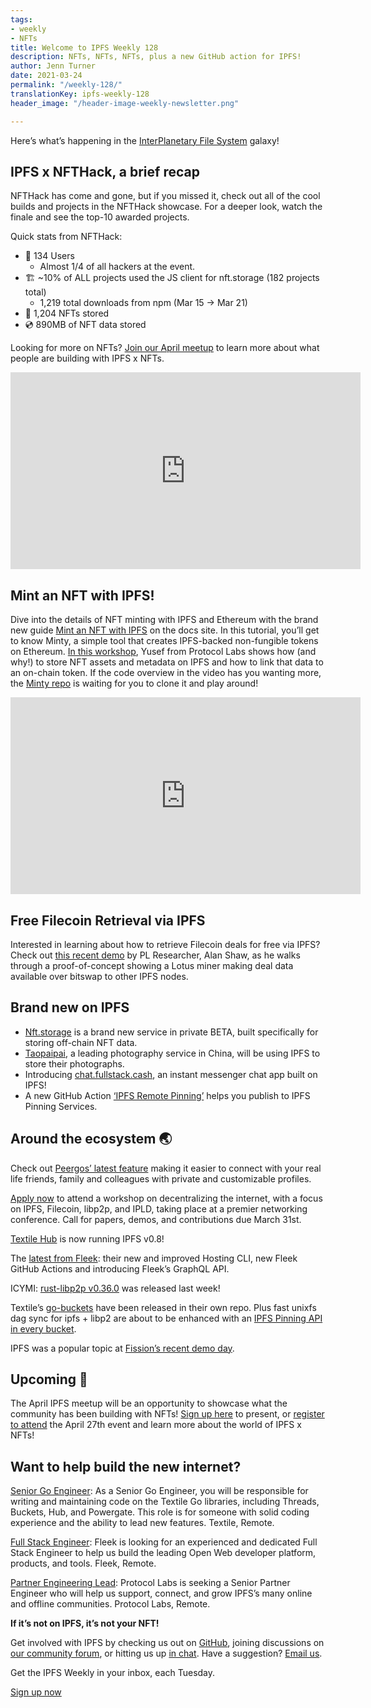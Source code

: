 ```yaml
---
tags:
- weekly
- NFTs
title: Welcome to IPFS Weekly 128
description: NFTs, NFTs, NFTs, plus a new GitHub action for IPFS!
author: Jenn Turner
date: 2021-03-24
permalink: "/weekly-128/"
translationKey: ipfs-weekly-128
header_image: "/header-image-weekly-newsletter.png"

---
```

Here’s what’s happening in the [InterPlanetary File System](https://ipfs.io/) galaxy!

## IPFS x NFTHack, a brief recap

NFTHack has come and gone, but if you missed it, check out all of the cool builds and projects in the NFTHack showcase. For a deeper look, watch the finale and see the top-10 awarded projects.

Quick stats from NFTHack:

* 👤 134 Users
  * Almost 1/4 of all hackers at the event.
* 🏗 \~10% of ALL projects used the JS client for nft.storage (182 projects total)
  * 1,219 total downloads from npm (Mar 15 → Mar 21)
* 📌 1,204 NFTs stored
* 💿 890MB of NFT data stored

Looking for more on NFTs? [Join our April meetup](https://www.meetup.com/San-Francisco-IPFS/events/276123324/) to learn more about what people are building with IPFS x NFTs.

<iframe width="560" height="315" src="https://www.youtube.com/embed/WNukgBtlWeU" title="YouTube video player" frameborder="0" allow="accelerometer; autoplay; clipboard-write; encrypted-media; gyroscope; picture-in-picture" allowfullscreen></iframe>

## Mint an NFT with IPFS!

Dive into the details of NFT minting with IPFS and Ethereum with the brand new guide [Mint an NFT with IPFS](https://docs.ipfs.io/how-to/mint-nfts-with-ipfs) on the docs site. In this tutorial, you’ll get to know Minty, a simple tool that creates IPFS-backed non-fungible tokens on Ethereum. [In this workshop](https://www.youtube.com/watch?v=WNukgBtlWeU&feature=youtu.be), Yusef from Protocol Labs shows how (and why!) to store NFT assets and metadata on IPFS and how to link that data to an on-chain token. If the code overview in the video has you wanting more, the [Minty repo](https://github.com/yusefnapora/minty) is waiting for you to clone it and play around!

<iframe width="560" height="315" src="https://www.youtube.com/embed/oeCaKXbhPls" title="YouTube video player" frameborder="0" allow="accelerometer; autoplay; clipboard-write; encrypted-media; gyroscope; picture-in-picture" allowfullscreen></iframe>

## Free Filecoin Retrieval via IPFS

Interested in learning about how to retrieve Filecoin deals for free via IPFS? Check out [this recent demo](https://www.youtube.com/watch?v=oeCaKXbhPls) by PL Researcher, Alan Shaw, as he walks through a proof-of-concept showing a Lotus miner making deal data available over bitswap to other IPFS nodes.

## Brand new on IPFS

* [Nft.storage](https://nft.storage/) is a brand new service in private BETA, built specifically for storing off-chain NFT data.
* [Taopaipai](https://mp.weixin.qq.com/s/uHU4dNuC96YTh0_BydpH5A), a leading photography service in China, will be using IPFS to store their photographs.
* Introducing [chat.fullstack.cash](https://chat.fullstack.cash/), an instant messenger chat app built on IPFS!
* A new GitHub Action [‘IPFS Remote Pinning’](https://github.com/marketplace/actions/ipfs-remote-pinning) helps you publish to IPFS Pinning Services.

## Around the ecosystem 🌏

Check out [Peergos’ latest feature](https://peergos.org/posts/social-profile) making it easier to connect with your real life friends, family and colleagues with private and customizable profiles.

[Apply now](https://research.protocol.ai/blog/2021/decentralising-the-internet-with-ipfs-and-filecoin-di2f-workshop-at-ifip-networking-2021-call-for-contributions/) to attend a workshop on decentralizing the internet, with a focus on IPFS, Filecoin, libp2p, and IPLD, taking place at a premier networking conference. Call for papers, demos, and contributions due March 31st.

[Textile Hub](https://textile.io/) is now running IPFS v0.8!

The [latest from Fleek](https://blog.fleek.co/posts/release-update-fleek-cli-github-actions): their new and improved Hosting CLI, new Fleek GitHub Actions and introducing Fleek’s GraphQL API.

ICYMI: [rust-libp2p v0.36.0](https://github.com/libp2p/rust-libp2p/blob/master/CHANGELOG.md) was released last week!

Textile’s [go-buckets](https://github.com/textileio/go-buckets) have been released in their own repo. Plus fast unixfs dag sync for ipfs + libp2 are about to be enhanced with an [IPFS Pinning API in every bucket](https://github.com/textileio/go-buckets/pull/2).

IPFS was a popular topic at [Fission’s recent demo day](https://blog.fission.codes/fission-demo-day-march-2021).

## Upcoming 📅

The April IPFS meetup will be an opportunity to showcase what the community has been building with NFTs! [Sign up here](https://protocollabs.typeform.com/to/hLGfKhxn) to present, or [register to attend](https://www.meetup.com/San-Francisco-IPFS/events/276123324/) the April 27th event and learn more about the world of IPFS x NFTs!

## Want to help build the new internet?

[Senior Go Engineer](https://textile.breezy.hr/p/421d4f71a227-senior-go-engineer): As a Senior Go Engineer, you will be responsible for writing and maintaining code on the Textile Go libraries, including Threads, Buckets, Hub, and Powergate. This role is for someone with solid coding experience and the ability to lead new features. Textile, Remote.

[Full Stack Engineer](https://angel.co/company/fleekhq/jobs/879081-full-stack-engineer): Fleek is looking for an experienced and dedicated Full Stack Engineer to help us build the leading Open Web developer platform, products, and tools. Fleek, Remote.

[Partner Engineering Lead](https://jobs.lever.co/protocol/eb99c5db-b2bf-4af0-b3bc-c14406fc3d31): Protocol Labs is seeking a Senior Partner Engineer who will help us support, connect, and grow IPFS’s many online and offline communities. Protocol Labs, Remote.

**If it’s not on IPFS, it’s not your NFT!**

Get involved with IPFS by checking us out on [GitHub](https://github.com/ipfs), joining discussions on [our community forum](https://discuss.ipfs.io/), or hitting us up [in chat](https://riot.im/app/#/room/#ipfs:matrix.org). Have a suggestion? [Email us](mailto:newsletter@ipfs.io).

Get the IPFS Weekly in your inbox, each Tuesday.
<p><a href="https://ipfs.us4.list-manage.com/subscribe?u=25473244c7d18b897f5a1ff6b&id=cad54b2230" class="button button-primary">Sign up now</a></p>